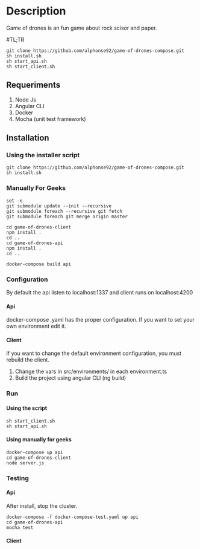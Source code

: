 # Description
Game of drones is an fun game about rock scisor and paper. 

#TL;TR

```
git clone https://github.com/alphonse92/game-of-drones-compose.git
sh install.sh
sh start_api.sh
sh start_client.sh
```


## Requeriments
1. Node Js
2. Angular CLI
3. Docker
4. Mocha (unit test framework)

## Installation
### Using the installer script
```
git clone https://github.com/alphonse92/game-of-drones-compose.git
sh install.sh
```


### Manually For Geeks

```
set -e
git submodule update --init --recursive
git submodule foreach --recursive git fetch
git submodule foreach git merge origin master

cd game-of-drones-client
npm install .
cd ..
cd game-of-drones-api
npm install .
cd ..

docker-compose build api
```


### Configuration

By default the api listen to localhost:1337 and client runs on localhost:4200

#### Api
docker-compose .yaml has the proper configuration. If you want to set your own environment edit it.

#### Client
If you want to change the default environment configuration, you must rebuild the client.

1. Change the vars in src/environments/ in each environment.ts
2. Build the project using angular CLI (ng build)


### Run
#### Using the script
```
sh start_client.sh
sh start_api.sh
```

#### Using manually for geeks
```
docker-compose up api
cd game-of-drones-client
node server.js
```


### Testing
#### Api
After install, stop the cluster.
```
docker-compose -f docker-compose-test.yaml up api
cd game-of-drones-api
mocha test
```

#### Client
